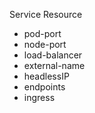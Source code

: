 

Service Resource

- pod-port
- node-port
- load-balancer
- external-name
- headlessIP
- endpoints
- ingress